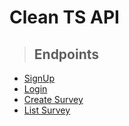 # Clean TS API

> ## Endpoints

- [SignUp](./requirements/signup.md)
- [Login](./requirements/login.md)
- [Create Survey](./requirements/add-survey.md)
- [List Survey](./requirements/load-surveys.md)
